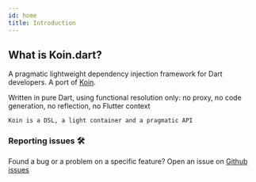 ```yaml
---
id: home
title: Introduction
---
```


## What is Koin.dart?
 
A pragmatic lightweight dependency injection framework for Dart developers. A port of [Koin](https://insert-koin.io/).

Written in pure Dart, using functional resolution only: no proxy, no code generation, no reflection, no Flutter context


`Koin is a DSL, a light container and a pragmatic API`

### Reporting issues 🛠

Found a bug or a problem on a specific feature? Open an issue on [Github issues](https://github.com/pbissonho/koin.dart/issues)


<!-- GitHub Buttons -->
<script async defer src="https://buttons.github.io/buttons.js"></script>